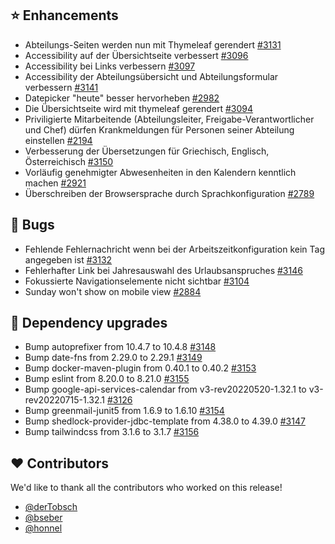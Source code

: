 ## ⭐ Enhancements

- Abteilungs-Seiten werden nun mit Thymeleaf gerendert [#3131](https://github.com/urlaubsverwaltung/urlaubsverwaltung/pull/3131)
- Accessibility auf der Übersichtseite verbessert [#3096](https://github.com/urlaubsverwaltung/urlaubsverwaltung/pull/3096)
- Accessibility bei Links verbessern [#3097](https://github.com/urlaubsverwaltung/urlaubsverwaltung/issues/3097)
- Accessibility der Abteilungsübersicht und Abteilungsformular verbessern [#3141](https://github.com/urlaubsverwaltung/urlaubsverwaltung/pull/3141)
- Datepicker "heute" besser hervorheben [#2982](https://github.com/urlaubsverwaltung/urlaubsverwaltung/issues/2982)
- Die Übersichtseite wird mit thymeleaf gerendert [#3094](https://github.com/urlaubsverwaltung/urlaubsverwaltung/pull/3094)
- Priviligierte Mitarbeitende (Abteilungsleiter, Freigabe-Verantwortlicher und Chef) dürfen Krankmeldungen für Personen seiner Abteilung einstellen [#2194](https://github.com/urlaubsverwaltung/urlaubsverwaltung/issues/2194)
- Verbesserung der Übersetzungen für Griechisch, Englisch, Österreichisch [#3150](https://github.com/urlaubsverwaltung/urlaubsverwaltung/pull/3150)
- Vorläufig genehmigter Abwesenheiten in den Kalendern kenntlich machen [#2921](https://github.com/urlaubsverwaltung/urlaubsverwaltung/issues/2921)
- Überschreiben der Browsersprache durch Sprachkonfiguration  [#2789](https://github.com/urlaubsverwaltung/urlaubsverwaltung/issues/2789)

## 🐞 Bugs

- Fehlende Fehlernachricht wenn bei der Arbeitszeitkonfiguration kein Tag angegeben ist [#3132](https://github.com/urlaubsverwaltung/urlaubsverwaltung/issues/3132)
- Fehlerhafter Link bei Jahresauswahl des Urlaubsanspruches [#3146](https://github.com/urlaubsverwaltung/urlaubsverwaltung/issues/3146)
- Fokussierte Navigationselemente nicht sichtbar [#3104](https://github.com/urlaubsverwaltung/urlaubsverwaltung/issues/3104)
- Sunday won't show on mobile view [#2884](https://github.com/urlaubsverwaltung/urlaubsverwaltung/issues/2884)

## 🔨 Dependency upgrades

- Bump autoprefixer from 10.4.7 to 10.4.8 [#3148](https://github.com/urlaubsverwaltung/urlaubsverwaltung/pull/3148)
- Bump date-fns from 2.29.0 to 2.29.1 [#3149](https://github.com/urlaubsverwaltung/urlaubsverwaltung/pull/3149)
- Bump docker-maven-plugin from 0.40.1 to 0.40.2 [#3153](https://github.com/urlaubsverwaltung/urlaubsverwaltung/pull/3153)
- Bump eslint from 8.20.0 to 8.21.0 [#3155](https://github.com/urlaubsverwaltung/urlaubsverwaltung/pull/3155)
- Bump google-api-services-calendar from v3-rev20220520-1.32.1 to v3-rev20220715-1.32.1 [#3126](https://github.com/urlaubsverwaltung/urlaubsverwaltung/pull/3126)
- Bump greenmail-junit5 from 1.6.9 to 1.6.10 [#3154](https://github.com/urlaubsverwaltung/urlaubsverwaltung/pull/3154)
- Bump shedlock-provider-jdbc-template from 4.38.0 to 4.39.0 [#3147](https://github.com/urlaubsverwaltung/urlaubsverwaltung/pull/3147)
- Bump tailwindcss from 3.1.6 to 3.1.7 [#3156](https://github.com/urlaubsverwaltung/urlaubsverwaltung/pull/3156)

## ❤️ Contributors

We'd like to thank all the contributors who worked on this release!

- [@derTobsch](https://github.com/derTobsch)
- [@bseber](https://github.com/bseber)
- [@honnel](https://github.com/honnel)
